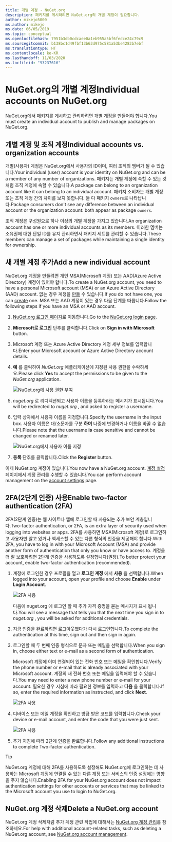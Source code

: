 ```yaml
---
title: 개별 계정 - NuGet.org
description: 패키지를 게시하려면 NuGet.org의 개별 계정이 필요합니다.
author: mikejo5000
ms.author: mikejo
ms.date: 06/05/2019
ms.topic: conceptual
ms.openlocfilehash: 7951b3db0cdcaee0a1eb955a5bf6fedce24c79c9
ms.sourcegitcommit: b138bc1d49fbf13b63d975c581a53be4283b7ebf
ms.translationtype: HT
ms.contentlocale: ko-KR
ms.lasthandoff: 11/03/2020
ms.locfileid: "93237616"
---
```

# <a name="individual-accounts-on-nugetorg"></a><span data-ttu-id="4caa3-103">NuGet.org의 개별 계정</span><span class="sxs-lookup"><span data-stu-id="4caa3-103">Individual accounts on NuGet.org</span></span>

<span data-ttu-id="4caa3-104">NuGet.org에서 패키지를 게시하고 관리하려면 개별 계정을 만들어야 합니다.</span><span class="sxs-lookup"><span data-stu-id="4caa3-104">You must create an individual account to publish and manage packages on NuGet.org.</span></span>

## <a name="individual-accounts-vs-organization-accounts"></a><span data-ttu-id="4caa3-105">개별 계정 및 조직 계정</span><span class="sxs-lookup"><span data-stu-id="4caa3-105">Individual accounts vs. organization accounts</span></span>

<span data-ttu-id="4caa3-106">개별(사용자) 계정은 NuGet.org에서 사용자의 ID이며, 여러 조직의 멤버가 될 수 있습니다.</span><span class="sxs-lookup"><span data-stu-id="4caa3-106">Your individual (user) account is your identity on NuGet.org and can be a member of any number of organizations.</span></span> <span data-ttu-id="4caa3-107">패키지는 개별 계정에 속할 수 있는 것처럼 조직 계정에 속할 수 있습니다.</span><span class="sxs-lookup"><span data-stu-id="4caa3-107">A package can belong to an organization account like it can belong to an individual account.</span></span> <span data-ttu-id="4caa3-108">패키지 소비자는 개별 계정 또는 조직 계정 간의 차이를 보지 못합니다. 둘 다 패키지 `owners`로 나타납니다.</span><span class="sxs-lookup"><span data-stu-id="4caa3-108">Package consumers don't see any difference between an individual account or the organization account: both appear as package `owners`.</span></span>

<span data-ttu-id="4caa3-109">조직 계정은 구성원으로 하나 이상의 개별 계정을 가지고 있습니다.</span><span class="sxs-lookup"><span data-stu-id="4caa3-109">An organization account has one or more individual accounts as its members.</span></span> <span data-ttu-id="4caa3-110">이러한 멤버는 소유권에 대한 단일 ID를 유지 관리하면서 패키지 세트를 관리할 수 있습니다.</span><span class="sxs-lookup"><span data-stu-id="4caa3-110">These members can manage a set of packages while maintaining a single identity for ownership.</span></span>

## <a name="add-a-new-individual-account"></a><span data-ttu-id="4caa3-111">새 개별 계정 추가</span><span class="sxs-lookup"><span data-stu-id="4caa3-111">Add a new individual account</span></span>

<span data-ttu-id="4caa3-112">NuGet.org 계정을 만들려면 개인 MSA(Microsoft 계정) 또는 AAD(Azure Active Directory) 계정이 있어야 합니다.</span><span class="sxs-lookup"><span data-stu-id="4caa3-112">To create a NuGet.org account, you need to have a personal Microsoft account (MSA) or an Azure Active Directory (AAD) account.</span></span> <span data-ttu-id="4caa3-113">없는 경우 계정을 [만들](https://signup.live.com) 수 있습니다.</span><span class="sxs-lookup"><span data-stu-id="4caa3-113">If you do not have one, you can [create](https://signup.live.com) one.</span></span> <span data-ttu-id="4caa3-114">MSA 또는 AAD 계정이 있는 경우 다음 단계를 따릅니다.</span><span class="sxs-lookup"><span data-stu-id="4caa3-114">Follow the following steps if you have an MSA or AAD account.</span></span>

1. <span data-ttu-id="4caa3-115">[NuGet.org 로그인 페이지](https://www.nuget.org/users/account/LogOn)로 이동합니다.</span><span class="sxs-lookup"><span data-stu-id="4caa3-115">Go to the [NuGet.org login page](https://www.nuget.org/users/account/LogOn).</span></span>

1. <span data-ttu-id="4caa3-116">**Microsoft로 로그인** 단추를 클릭합니다.</span><span class="sxs-lookup"><span data-stu-id="4caa3-116">Click on **Sign in with Microsoft** button.</span></span>

1. <span data-ttu-id="4caa3-117">Microsoft 계정 또는 Azure Active Directory 계정 세부 정보를 입력합니다.</span><span class="sxs-lookup"><span data-stu-id="4caa3-117">Enter your Microsoft account or Azure Active Directory account details.</span></span>

1. <span data-ttu-id="4caa3-118">**예** 를 클릭하여 *NuGet.org* 애플리케이션에 지정된 사용 권한을 수락하세요.</span><span class="sxs-lookup"><span data-stu-id="4caa3-118">Please click **Yes** to accept the permissions to be given to the *NuGet.org* application.</span></span>

   ![NuGet.org에 사용 권한 부여](media/nuget-org-permissions.png)

1. <span data-ttu-id="4caa3-120">*nuget.org* 로 리디렉션되고 사용자 이름을 등록하라는 메시지가 표시됩니다.</span><span class="sxs-lookup"><span data-stu-id="4caa3-120">You will be redirected to *nuget.org* , and asked to register a username.</span></span>

1. <span data-ttu-id="4caa3-121">입력 상자에서 사용자 이름을 지정합니다.</span><span class="sxs-lookup"><span data-stu-id="4caa3-121">Specify the username in the input box.</span></span> <span data-ttu-id="4caa3-122">사용자 이름은 대/소문자를 구분 **하며** 나중에 변경하거나 이름을 바꿀 수 없습니다.</span><span class="sxs-lookup"><span data-stu-id="4caa3-122">Please note that the username **is** case sensitive and cannot be changed or renamed later.</span></span>

   ![NuGet.org에서 사용자 이름 지정](media/nuget-org-register.png) 

1. <span data-ttu-id="4caa3-124">**등록** 단추를 클릭합니다.</span><span class="sxs-lookup"><span data-stu-id="4caa3-124">Click the **Register** button.</span></span>

<span data-ttu-id="4caa3-125">이제 NuGet.org 계정이 있습니다.</span><span class="sxs-lookup"><span data-stu-id="4caa3-125">You now have a NuGet.org account.</span></span> <span data-ttu-id="4caa3-126">[계정 설정](https://www.nuget.org/account) 페이지에서 계정 관리를 수행할 수 있습니다.</span><span class="sxs-lookup"><span data-stu-id="4caa3-126">You can perform account management on the [account settings](https://www.nuget.org/account) page.</span></span>

## <a name="enable-two-factor-authentication-2fa"></a><span data-ttu-id="4caa3-127">2FA(2단계 인증) 사용</span><span class="sxs-lookup"><span data-stu-id="4caa3-127">Enable two-factor authentication (2FA)</span></span>

<span data-ttu-id="4caa3-128">2FA(2단계 인증)는 웹 사이트나 앱에 로그인할 때 사용되는 추가 보안 계층입니다.</span><span class="sxs-lookup"><span data-stu-id="4caa3-128">Two-factor authentication, or 2FA, is an extra layer of security used when logging into websites or apps.</span></span> <span data-ttu-id="4caa3-129">2FA를 사용하면 MSA(Microsoft 계정)로 로그인하고 사용자만 알고 있거나 액세스할 수 있는 다른 형식의 인증을 제공해야 합니다.</span><span class="sxs-lookup"><span data-stu-id="4caa3-129">With 2FA, you have to log in with your Microsoft Account (MSA) and provide another form of authentication that only you know or have access to.</span></span> <span data-ttu-id="4caa3-130">계정을 더 잘 보호하려면 2단계 인증을 사용하도록 설정합니다(권장).</span><span class="sxs-lookup"><span data-stu-id="4caa3-130">To better protect your account, enable two-factor authentication (recommended).</span></span>

1. <span data-ttu-id="4caa3-131">계정에 로그인한 경우 프로필을 열고 **로그인 계정** 에서 **사용** 을 선택합니다.</span><span class="sxs-lookup"><span data-stu-id="4caa3-131">When logged into your account, open your profile and choose **Enable** under **Login Account**.</span></span>

   ![2FA 사용](media/nuget-org-register-2fa.png)

   <span data-ttu-id="4caa3-133">다음에 nuget.org  에 로그인 할 때 추가 자격 증명을 묻는 메시지가 표시 됩니다.</span><span class="sxs-lookup"><span data-stu-id="4caa3-133">You will see a message that tells you that the next time you sign in to *nuget.org* , you will be asked for additional credentials.</span></span>

2. <span data-ttu-id="4caa3-134">지금 인증을 완료하려면 로그아웃했다가 다시 로그인합니다.</span><span class="sxs-lookup"><span data-stu-id="4caa3-134">To complete the authentication at this time, sign out and then sign in again.</span></span>

3. <span data-ttu-id="4caa3-135">로그인할 때 두 번째 인증 형식으로 문자 또는 메일을 선택합니다.</span><span class="sxs-lookup"><span data-stu-id="4caa3-135">When you sign in, choose either text or e-mail as a second form of authentication.</span></span>

   <span data-ttu-id="4caa3-136">Microsoft 계정에 이미 연결되어 있는 전화 번호 또는 메일을 확인합니다.</span><span class="sxs-lookup"><span data-stu-id="4caa3-136">Verify the phone number or e-mail that is already associated with your Microsoft account.</span></span> <span data-ttu-id="4caa3-137">계정의 새 전화 번호 또는 메일을 입력해야 할 수 있습니다.</span><span class="sxs-lookup"><span data-stu-id="4caa3-137">You may need to enter a new phone number or e-mail for your account.</span></span> <span data-ttu-id="4caa3-138">필요한 경우 지침에 따라 필요한 정보를 입력하고 **다음** 을 클릭합니다.</span><span class="sxs-lookup"><span data-stu-id="4caa3-138">If so, enter the required information as instructed, and click **Next**.</span></span>

   ![2FA 사용](media/nuget-org-sign-in-2fa.png)

4. <span data-ttu-id="4caa3-140">디바이스 또는 메일 계정을 확인하고 방금 받은 코드를 입력합니다.</span><span class="sxs-lookup"><span data-stu-id="4caa3-140">Check your device or e-mail account, and enter the code that you were just sent.</span></span>

   ![2FA 사용](media/nuget-org-enter-code-2fa.png)

5. <span data-ttu-id="4caa3-142">추가 지침에 따라 2단계 인증을 완료합니다.</span><span class="sxs-lookup"><span data-stu-id="4caa3-142">Follow any additional instructions to complete Two-factor authentication.</span></span>

> [!Tip]
> <span data-ttu-id="4caa3-143">NuGet.org 계정에 대해 2FA를 사용하도록 설정해도 NuGet.org에 로그인하는 데 사용하는 Microsoft 계정에 연결될 수 있는 다른 계정 또는 서비스의 인증 설정에는 영향을 주지 않습니다.</span><span class="sxs-lookup"><span data-stu-id="4caa3-143">Enabling 2FA for your NuGet.org account does not impact authentication settings for other accounts or services that may be linked to the Microsoft account you use to login to NuGet.org.</span></span>

## <a name="delete-a-nugetorg-account"></a><span data-ttu-id="4caa3-144">NuGet.org 계정 삭제</span><span class="sxs-lookup"><span data-stu-id="4caa3-144">Delete a NuGet.org account</span></span>

<span data-ttu-id="4caa3-145">NuGet.org 계정 삭제처럼 추가 계정 관련 작업에 대해서는 [NuGet.org 계정 관리](nuget-org-faq.md#nugetorg-account-management)를 참조하세요.</span><span class="sxs-lookup"><span data-stu-id="4caa3-145">For help with additional account-related tasks, such as deleting a NuGet.org account, see [NuGet.org account management](nuget-org-faq.md#nugetorg-account-management).</span></span>
